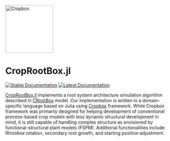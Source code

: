 <a href="https://github.com/cropbox/Cropbox.jl"><img src="https://github.com/cropbox/Cropbox.jl/raw/main/docs/src/assets/logo.svg" alt="Cropbox" width="150"></a>

# CropRootBox.jl

[![Stable Documentation](https://img.shields.io/badge/docs-stable-blue.svg)](https://cropbox.github.io/CropRootBox.jl/stable/)
[![Latest Documentation](https://img.shields.io/badge/docs-dev-blue.svg)](https://cropbox.github.io/CropRootBox.jl/dev/)

[CropRootBox.jl](https://github.com/cropbox/CropRootBox.jl) implements a root system architecture simulation algorithm described in [CRootBox](https://plant-root-soil-interactions-modelling.github.io/CRootBox/) model. Our implementation is written in a domain-specific language based on Julia using [Cropbox](https://github.com/cropbox/Cropbox.jl) framework. While Cropbox framework was primarily designed for helping development of conventional process-based crop models with less dynamic structural development in mind, it is still capable of handling complex structure as envisioned by functional-structural plant models (FSPM). Additional functionalities include Rhizobox rotation, secondary root growth, and starting position adjustment.

